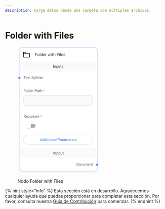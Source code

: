 ```yaml
---
description: Carga datos desde una carpeta con múltiples archivos.
---
```


# Folder with Files

<figure><img src="../../../../.gitbook/assets/image (9) (1) (1) (1) (1) (1) (1) (1).png" alt="" width="262"><figcaption><p>Nodo Folder with Files</p></figcaption></figure>

{% hint style="info" %}
Esta sección está en desarrollo. Agradecemos cualquier ayuda que puedas proporcionar para completar esta sección. Por favor, consulta nuestra [Guía de Contribución](../../../../contributing/) para comenzar.
{% endhint %}
